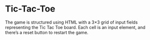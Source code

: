 # Tic-Tac-Toe
The game is structured using HTML with a 3×3 grid of input fields representing the Tic Tac Toe board. Each cell is an input element, and there’s a reset button to restart the game.
